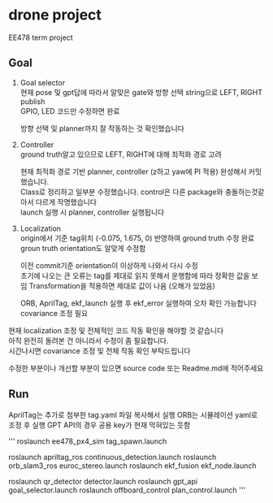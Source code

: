 # drone project
EE478 term project

## Goal
1. Goal selector  
    현재 pose 및 gpt답에 따라서 알맞은 gate와 방향 선택
    string으로 LEFT, RIGHT publish  
    GPIO, LED 코드만 수정하면 완료  

    방향 선택 및 planner까지 잘 작동하는 것 확인했습니다  

2. Controller  
    ground truth알고 있으므로 LEFT, RIGHT에 대해 최적화 경로 고려

   현재 최적화 경로 기반 planner, controller (z하고 yaw에 PI 적용) 완성해서 커밋했습니다.  
   Class로 정리하고 일부분 수정했습니다. control은 다른 package와 충돌하는것같아서 다르게 작명했습니다  
   launch 실행 시 planner, controller 실행됩니다  

   
3. Localization  
    origin에서 기준 tag위치 (-0.075, 1.675, 0) 반영하여 ground truth 수정 완료  
    groun truth orientation도 알맞게 수정함
    
    이전 commit기준 orientation이 이상하게 나와서 다시 수정  
    초기에 나오는 큰 오류는 tag를 제대로 읽지 못해서 운행함에 따라 정확한 값을 보임
    Transformation을 적용하면 제대로 값이 나옴 (오해가 있었음)

    ORB, AprilTag, ekf_launch 실행 후 ekf_error 실행하여 오차 확인 가능합니다  
    covariance 조정 필요  


현재 localization 조정 및 전체적인 코드 작동 확인을 해야할 것 같습니다  
아직 완전히 돌려본 건 아니라서 수정이 좀 필요합니다.  
시간나시면 covariance 조정 및 전체 작동 확인 부탁드립니다

수정한 부분이나 개선할 부분이 있으면 source code 또는 Readme.md에 적어주세요 

## Run
AprilTag는 추가로 첨부한 tag.yaml 파일 복사해서 실행
ORB는 시뮬레이션 yaml로 조정 후 실행
GPT API의 경우 공용 key가 현재 막혀있는 듯함

'''
roslaunch ee478_px4_sim tag_spawn.launch

roslaunch apriltag_ros continuous_detection.launch
roslaunch orb_slam3_ros euroc_stereo.launch
roslaunch ekf_fusion ekf_node.launch

roslaunch qr_detector detector.launch
roslaunch gpt_api goal_selector.launch
roslaunch offboard_control plan_control.launch
'''


